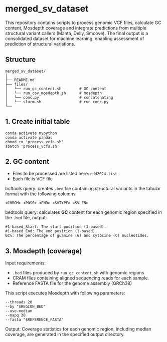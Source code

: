 # merged_sv_dataset
This repository contains scripts to process genomic VCF files, calculate GC content, Mosdepth coverage and integrate predictions from multiple structural variant callers (Manta, Delly, Smoove). The final output is a consolidated dataset for machine learning, enabling assessment of prediction of structural variations.

## Structure

```
merged_sv_dataset/
│
├── README.md                    
├── files/                        
│   └── run_gc_content.sh        # GC content
│   └── run_cov_mosdepth.sh      # mosdepth
│   └── conc.py                  # concatenating 
│   └── slurm.sh                 # run conc.py                  
└──    
```

## 1. Create initial table 
```
conda activate mypython
conda activate pandas
chmod +x 'process_vcfs.sh'
sbatch 'process_vcfs.sh'
```

## 2. GC content
- Files to be processed are listed here: `ndd2024.list`
- Each file is VCF file

bcftools query: creates `.bed` file containing structural variants in the tabular format with the following columns:
```
<CHROM> <POS0> <END> <SVTYPE> <SVLEN>
```
bedtools query: calculates **GC** content for each genomic region specified in the `.bed` file, output:
```
#1-based_Start: The start position (1-based).
#1-based_End: The end position (1-based).
GC%: The percentage of guanine (G) and cytosine (C) nucleotides.
```

## 3. Mosdepth (coverage)
Input requirements:
- `.bed` files produced by `run_gc_content.sh` with genomic regions 
- CRAM files containing aligned sequencing reads for each sample.
- Reference FASTA file for the genome assembly (GRCh38)

This script executes Mosdepth with following parameters:
```
--threads 20
--by "$REGION_BED"
--use-median
--mapq 30
--fasta "$REFERENCE_FASTA"
```
Output: Coverage statistics for each genomic region, including median coverage, are generated in the specified output directory.






